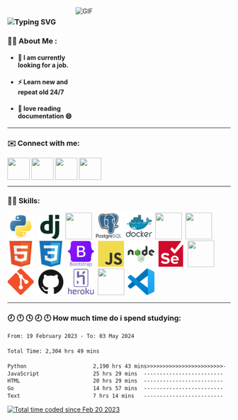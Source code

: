 <img alt="GIF" src="https://media.giphy.com/media/JIX9t2j0ZTN9S/giphy.gif" width="350" height="260" align="right" /> 

### ![Typing SVG](https://readme-typing-svg.herokuapp.com/?color=e66761font=Terminal+Dosis+Regular&lines&lines=Hi%20there%20%F0%9F%91%8B%20I%27m%20a%20Python%20developer)

### :man_technologist: About Me :
- #### :telescope: I am currently looking for a job.

- #### :zap: Learn new and repeat old 24/7

- #### :scroll: love reading documentation :smile:


---
### :envelope: Connect with me:
<p align="left">
<a href="https://www.linkedin.com/in/vitaly-zhidovitch/" target="blank"><img align="center" src="https://cdn-icons-png.flaticon.com/512/3536/3536505.png" height="50" width="50" /></a>
<a href="https://t.me/NeMmiddle" target="blank"><img align="center" src="https://cdn-icons-png.flaticon.com/512/2111/2111646.png" height="50" width="50" /></a>
<a href="https://vk.com/universe_vitalika" target="blank"><img align="center" src="https://cdn-icons-png.flaticon.com/512/5968/5968835.png" height="50" width="50" /></a>
<a href="https://www.instagram.com/small_digitaluns/" target="blank"><img align="center" src="https://cdn-icons-png.flaticon.com/512/2111/2111463.png" height="50" width="50" /></a>

---
### :male_detective: Skills:
<div>
  <img src="https://github.com/devicons/devicon/blob/master/icons/python/python-original.svg" width="60" height="60"/>&nbsp;
  <img src="https://github.com/devicons/devicon/blob/master/icons/django/django-plain.svg" width="55" height="55"/>&nbsp;
  <img src="https://s3.amazonaws.com/media-p.slid.es/uploads/708405/images/4005243/django_rest_500x500.png" width="60" height="60"/>&nbsp;
  <img src="https://github.com/devicons/devicon/blob/master/icons/postgresql/postgresql-original-wordmark.svg" width="60" height="60"/>&nbsp;
  <img src="https://github.com/devicons/devicon/blob/master/icons/docker/docker-original-wordmark.svg" width="60" height="60"/>&nbsp;
  <img src="https://avatars.githubusercontent.com/u/10251060?s=200&v=4" width="60" height="60"/>&nbsp;
  <img src="https://docs.celeryq.dev/en/stable/_static/celery_512.png" width="60" height="60"/>&nbsp;
  <img src="https://github.com/devicons/devicon/blob/master/icons/html5/html5-original.svg" width="60" height="60"/>&nbsp;
  <img src="https://github.com/devicons/devicon/blob/master/icons/css3/css3-original.svg" width="60" height="60"/>&nbsp;
  <img src="https://github.com/devicons/devicon/blob/master/icons/bootstrap/bootstrap-original-wordmark.svg" width="60" height="60"/>&nbsp;
  <img src="https://github.com/devicons/devicon/blob/master/icons/javascript/javascript-original.svg" width="60" height="60"/>&nbsp;
  <img src="https://github.com/devicons/devicon/blob/master/icons/nodejs/nodejs-original-wordmark.svg" width="60" height="60"/>&nbsp;
  <img src="https://github.com/devicons/devicon/blob/master/icons/selenium/selenium-original.svg" width="60" height="60"/>&nbsp;
  <img src="https://raw.githubusercontent.com/daniilshat/daniilshat/2583381c09497c680369e95dce7e029d93484d94/icons/Bash.svg" width="60" height="60"/>&nbsp;
  <img src="https://github.com/devicons/devicon/blob/master/icons/git/git-original.svg" width="60" height="60"/>&nbsp;
  <img src="https://github.com/devicons/devicon/blob/master/icons/github/github-original.svg" width="60" height="60"/>&nbsp;
  <img src="https://github.com/devicons/devicon/blob/master/icons/heroku/heroku-original-wordmark.svg" width="60" height="60"/>&nbsp;
  <img src="https://raw.githubusercontent.com/daniilshat/daniilshat/2583381c09497c680369e95dce7e029d93484d94/icons/PyCharm.svg" width="60" height="60"/>&nbsp;
  <img src="https://github.com/devicons/devicon/blob/master/icons/vscode/vscode-original.svg" width="60" height="60"/>&nbsp;
</div>

---
### :clock8: :clock12: :clock4: :clock8: :clock12: How much time do i spend studying:

<!--START_SECTION:waka-->

```txt
From: 19 February 2023 - To: 03 May 2024

Total Time: 2,304 hrs 49 mins

Python                     2,190 hrs 43 mins>>>>>>>>>>>>>>>>>>>>>>>>-   95.05 %
JavaScript                 25 hrs 29 mins  -------------------------   01.11 %
HTML                       20 hrs 29 mins  -------------------------   00.89 %
Go                         14 hrs 57 mins  -------------------------   00.65 %
Text                       7 hrs 14 mins   -------------------------   00.31 %
```

<!--END_SECTION:waka-->

<div align="left">
<a href="https://wakatime.com/@c519732b-c135-487c-9568-c743bfa69d03"><img src="https://wakatime.com/badge/user/c519732b-c135-487c-9568-c743bfa69d03.svg" alt="Total time coded since Feb 20 2023" /></a>
</div>
